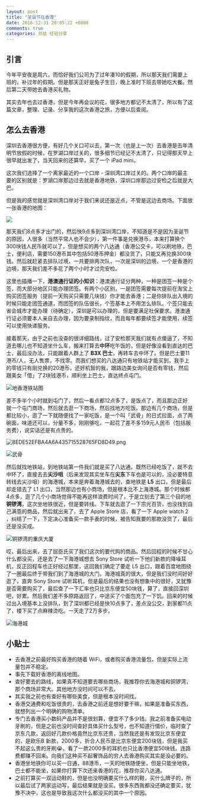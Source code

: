```yaml
---
layout: post
title: "圣诞节在香港"
date: 2016-12-31 20:05:22 +0800
comments: true
categories: 总结 经验分享
---
```

## 引言

今年平安夜是周六，而恰好我们公司为了过年凑10的假期，所以那天我们需要上班的，补过年的假期。但是那天正好是兔子生日，晚上准时下班去带她吃大餐。然后第二天带她去香港买礼物。

其实去年也去过香港，但是今年再会议的花，很多地方都记不太清了，所以有了这篇文章，整理、记录、分享我的这次香港之旅，方便以后查阅。

<!--more-->

## 怎么去香港

深圳去香港很方便，有好几个关口可以去，第一次（也是上一次）去香港是去年清明节放假的时候，在罗湖口岸过关的，很多细节已经记不太清了，只记得那天早上很早就出发了，当天回来的还算早，买了一个 iPad mini。

这次我们选择了一个离家最近的一个口岸 - 深圳湾口岸过关的。两个口岸的最主要的区别就是：罗湖口岸那边过去就是香港地铁，深圳口岸那边过安检之后就是大巴。
 
但是我的感觉就是深圳湾口岸对于我们来说还是近点，不管是这边去商场。下面放一张香港的地图：

![](https://blog-1251237404.cos.ap-guangzhou.myqcloud.com/20190424161746.png)

那天我们8点多才出门的，然后快9点多到深圳湾口岸，不知道是不是因为圣诞节的原因，人很多（当然平常人也不会少），第一件事是兑换港币，本来打算换个300块钱人民币就可以了，但是想买的两个八达通（香港公交卡，可以刷地铁，巴士，便利店，需要150港币其中包括50港币押金）都没货了，只能又再兑换300块钱。然后就赶紧去排队过境，一共要排两次队，一次是深圳的边境，一个是香港的边境，那天我们差不多花了两个小时才过完安检。

这里也插播一下，**港澳通行证的小知识**：港澳通行证分两种，一种是团签一种是个签，而大部分地区只能办理团签。有两个小区别，一是团签需要每次提前在淘宝上购买团签服务（提前一天购买只需要几块钱）你才能去香港；二是你排队出入境的时候只能走团签通道，而团签的队伍很长，个签基本上不用怎么排队。个签只能去省会城市才能办理（待确定），深圳是可以办理的，但是要满足社保要求。港澳通行证必须要本人亲自去办理，因为要录制指纹，而且每年都要续签才能使用，续签可以使用快递服务。


接着那天，由于之前也没查的很详细路线，过了安检那天我们就有点傻逼了，不知道去哪儿也不知道坐什么车，搬来打算去**中环**吃午饭的，但是好像没看到直达的巴士，最后没办法，只能跟着人群上了 **B3X 巴士**，再转车去中环了。但是巴士要11港币/人，无人售票，不找零。而我们想买的八达通只有地铁站才能买到，我手上的零钱只有刚兑换的20港币，还好机智的我，跟路边美女询问是否有零钱，然后跟美女「借」了2块钱港币，顺利坐上巴士，直达终点屯门。

![地香港铁站图](https://blog-1251237404.cos.ap-guangzhou.myqcloud.com/20190424161757.png)

差不多半个小时就到屯门了，然后一看点都12点多了，是饭点了，而且那边正好就一个屯门商场，然后就去逛一下商场，然后找地方吃饭。那边有几个商场，但是都比较小，逛了一下就随便找了一家吃饭，是一个叫「武骨」的日式拉面，点了两碗面，味道还可以，分量不多，刚刚够吃，一起花了差不多159元人民币（包括服务费），说实话还是有点贵的。

![8EDE52EFBA4A6A435715528765FD8D49.png](https://i.loli.net/2016/12/31/5867c2995eaf6.png)

![武骨](https://i.loli.net/2016/12/31/5867c2893b3fa.png)

然后就找地铁站，到地铁站第一件我们就是买了八达通。既然已经吃饭了，就不去中环了，直接去去**尖沙咀**（后来发现其实坐车在**尖东**下车也是可以的，没必要特意转线去尖沙咀）的海港城，本来是奔着海港城去的，查地铁是 **L5** 出口，但是最后却走错去了 L1 出口，当然那边也有小商场，但是根本比不上海港城。那个时候都4点多，逛了几个小商场觉得不能再这样浪费时间了，于是立刻去了第三个目的地**铜锣湾**，这次坐地铁很近，但是要转线。下车就去逛了一下宗光百货，也没找到自己满意的商品，然后就出来了，去了 Apple Store 店，看了一下 Apple watch 2 ，纠结了一下，下定决心准备买一款手表的时候，被告知我要的那款没货了，最后还是没买成。

![铜锣湾的重庆大厦](https://i.loli.net/2016/12/31/5867c33a3b21d.png)

哎，最后出来，去了屈臣氏买了我们这次的要代购的商品。然后回程的时候不甘心什么都没买，还是去了一下海港城想去 Sony Store 试听一下他们新款的降噪耳机，反正回程车也正好经过那里，这回我们确定了要走 L5 出口，跟着百度地图绕了一圈最后终于带我们到了海港城的大门。海港城真的很大，但是我们没时间好好逛了，直奔 Sony Store 试听耳机，但是最后的结果也没有想象中的很好，又犹豫是否需要购买了，最后查了一下汇率也只比京东便宜50块钱，算了，直接回深圳吧，好累。然后我们差不多原路返回了，中途买了个面包充了一下饥。回来的时候过出入境基本上没排队，到了深圳都已经是快10点多了，差点没公交，到家都11点了，楼下买了点麻辣烫吃。一天走了2万多步。

![海港城](https://i.loli.net/2016/12/31/5867c2a6c55d4.png)

## 小贴士

- 去香港之前最好购买香港的随着 WiFi，或者购买香港流量包，但是实际上流量包并不稳定。
- 事先下载好香港的离线地图。
- 查好要去的路线，如果真不知道要去哪些商场，我推荐你去海港城和铜锣湾，那个商场非常大。其他地方没时间可以不去。
- 其实我之前也有查好有哪些美食，但是根本没时间找。
- 香港交通费和吃饭很贵的，去香港之前还是想好要干嘛，如果是准备买东西，就想列出一个明确的购物清单。
- 专门去香港买小数码产品并不是很划算，便宜不了多少钱。我之前准备买电动牙刷的，但是之前也没时间查好具体买什么型号，也不知道行情价，临时查了京东几款，返回好几款价格竟然比京东还贵，当然我还是有发现比京东便宜的，是欧乐B 新款，2000多，折合人民币是比京东便宜200块钱，但是我买不起这么贵的牙刷😭。看了一款2000多的耳机也只比香港便宜50块钱。连路费都赚不回来。向我们这种买不起奢饰品的穷人去香港购买其实是没必要的。
- 香港坐地铁你可以买一日通，88港币，一天的地铁随便坐，但是只能坐地铁，巴士都不能坐，如果你打算下次还来香港的花，推荐你买八达通。
- 之前打算买一双运动鞋的，但是也没明确要买什么样的鞋，买什么牌子的，所以最后试了两家运动写，最后结果就是没买。很多东西我都没还确定要买，犹豫不决中，这也是导致我这次什么都没买的其中一个原因。





